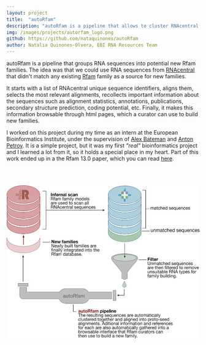 ```yaml
---
layout: project
title:  "autoRfam"
description: "autoRfam is a pipeline that allows to cluster RNAcentral sequences into potential new Rfam families."
img: /images/projects/autorfam_logo.png
github: https://github.com/nataquinones/autoRfam
author: Natalia Quinones-Olvera, EBI RNA Resources Team
---
```


autoRfam is a pipeline that groups RNA sequences into potential new Rfam families. The idea was that we could use RNA sequences from [RNAcentral](https://rnacentral.org/) that didn't match any existing [Rfam](https://rfam.xfam.org/) family as a source for new families.

It starts with a list of RNAcentral unique sequence identifiers, aligns them, selects the most relevant alignments, recollects important information about the sequences such as alignment statistics, annotations, publications, secondary structure prediction, coding potential, etc. Finally, it makes this information browsable through html pages, which a curator can use to build new families.

I worked on this project during my time as an intern at the European Bioinformatics Institute, under the supervision of [Alex Bateman](https://www.ebi.ac.uk/about/people/alex-bateman) and [Anton Petrov](https://www.ebi.ac.uk/about/people/anton-petrov). It is a simple project, but it was my first *"real"* bioinformatics project and I learned a lot from it, so it holds a special place in my heart. Part of this work ended up in a the Rfam 13.0 paper, which you can read [here](https://academic.oup.com/nar/article/46/D1/D335/4588106).

<br><br>
<p align="center">
<img src="../../../images/projects/autorfam_pipeline.png" height="400" />
</p>